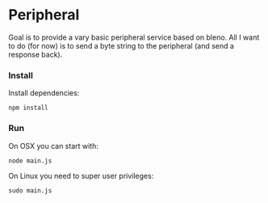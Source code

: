 # Peripheral

Goal is to provide a vary basic peripheral service based on bleno.
All I want to do (for now) is to send a byte string to the peripheral (and send a response back).


### Install

Install dependencies:

    npm install

### Run

On OSX you can start with:

    node main.js

On Linux you need to super user privileges:

    sudo main.js

